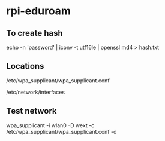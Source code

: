 # rpi-eduroam


## To create hash
echo -n 'password' | iconv -t utf16le | openssl md4 > hash.txt

## Locations
/etc/wpa_supplicant/wpa_supplicant.conf

/etc/network/interfaces

## Test network
wpa_supplicant -i wlan0 -D wext -c /etc/wpa_supplicant/wpa_supplicant.conf -d
